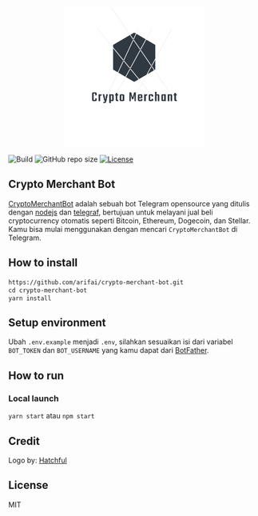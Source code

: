 <p align="center">
    <img src="/img/logo_transparent.png" width="280px">
</p>

![Build](https://github.com/arifai/crypto-merchant-bot/workflows/build/badge.svg) ![GitHub repo size](https://img.shields.io/github/repo-size/arifai/crypto-merchant-bot) [![License](https://img.shields.io/badge/license-MIT-orange)](https://github.com/arifai/crypto-merchant-bot/blob/master/LICENSE)

## Crypto Merchant Bot

[CryptoMerchantBot](http://t.me/CryptoMerchantBot) adalah sebuah bot Telegram opensource yang ditulis dengan [nodejs](https://nodejs.org/en/) dan [telegraf](https://telegraf.js.org/#/), bertujuan untuk melayani jual beli cryptocurrency otomatis seperti Bitcoin, Ethereum, Dogecoin, dan Stellar. Kamu bisa mulai menggunakan dengan mencari `CryptoMerchantBot` di Telegram.

## How to install

```
https://github.com/arifai/crypto-merchant-bot.git
cd crypto-merchant-bot
yarn install
```

## Setup environment

Ubah `.env.example` menjadi `.env`, silahkan sesuaikan isi dari variabel `BOT_TOKEN` dan `BOT_USERNAME` yang kamu dapat dari [BotFather](https://t.me/BotFather).

## How to run

### Local launch

`yarn start` atau `npm start`

## Credit

Logo by: [Hatchful](https://hatchful.shopify.com/)

## License 

MIT